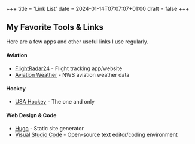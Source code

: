 +++
title = 'Link List'
date = 2024-01-14T07:07:07+01:00
draft = false
+++
## My Favorite Tools & Links

Here are a few apps and other useful links I use regularly.

#### Aviation
- [FlightRadar24](https://www.flightradar24.com) - Flight tracking app/website
- [Aviation Weather](http://www.aviationweather.gov) - NWS aviation weather data

#### Hockey
- [USA Hockey](https://www.usahockey.com) - The one and only

#### Web Design & Code
- [Hugo](https://gohugo.io) - Static site generator
- [Visual Studio Code](http://code.visualstudio.com) - Open-source text editor/coding environment